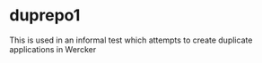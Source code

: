# duprepo1

This is used in an informal test which attempts to create duplicate applications in Wercker
